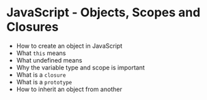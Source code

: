 # JavaScript - Objects, Scopes and Closures
  - How to create an object in JavaScript
  - What `this` means
  - What undefined means
  - Why the variable type and scope is important
  - What is a `closure`
  - What is a `prototype`
  - How to inherit an object from another